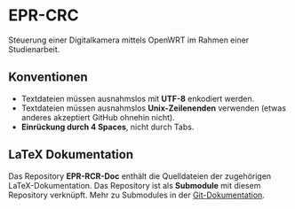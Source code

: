 EPR-CRC
=======

Steuerung einer Digitalkamera mittels OpenWRT im Rahmen einer Studienarbeit.

## Konventionen

* Textdateien müssen ausnahmslos mit __UTF-8__ enkodiert werden.
* Textdateien müssen ausnahmslos __Unix-Zeilenenden__ verwenden (etwas anderes akzeptiert GitHub ohnehin nicht).
* __Einrückung durch 4 Spaces__, nicht durch Tabs.

## LaTeX Dokumentation

Das Repository __EPR-RCR-Doc__ enthält die Quelldateien der zugehörigen LaTeX-Dokumentation. Das Repository ist als __Submodule__ mit diesem Repository verknüpft. Mehr zu Submodules in der [Git-Dokumentation](http://git-scm.com/book/en/v2/Git-Tools-Submodules).
